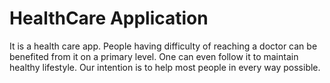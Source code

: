 # HealthCare Application
It is a health care app. People having difficulty of reaching a doctor can be benefited from it on a primary level. One can even follow it to maintain healthy lifestyle. Our intention is to help most people in every way possible.
